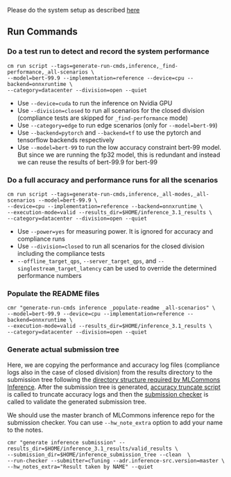 Please do the system setup as described [here](README.md)


## Run Commands


### Do a test run to detect and record the system performance

```
cm run script --tags=generate-run-cmds,inference,_find-performance,_all-scenarios \
--model=bert-99.9 --implementation=reference --device=cpu --backend=onnxruntime \
--category=datacenter --division=open --quiet
```
* Use `--device=cuda` to run the inference on Nvidia GPU
* Use `--division=closed` to run all scenarios for the closed division (compliance tests are skipped for `_find-performance` mode)
* Use `--category=edge` to run edge scenarios (only for `--model=bert-99`)
* Use `--backend=pytorch` and `--backend=tf` to use the pytorch and tensorflow backends respectively
* Use `--model=bert-99` to run the low accuracy constraint bert-99 model. But since we are running the fp32 model, this is redundant and instead we can reuse the results of bert-99.9 for bert-99


### Do a full accuracy and performance runs for all the scenarios

```
cm run script --tags=generate-run-cmds,inference,_all-modes,_all-scenarios --model=bert-99.9 \
--device=cpu --implementation=reference --backend=onnxruntime \
--execution-mode=valid --results_dir=$HOME/inference_3.1_results \
--category=datacenter --division=open --quiet
```

* Use `--power=yes` for measuring power. It is ignored for accuracy and compliance runs
* Use `--division=closed` to run all scenarios for the closed division including the compliance tests
* `--offline_target_qps`, `--server_target_qps`, and `--singlestream_target_latency` can be used to override the determined performance numbers

### Populate the README files
```
cmr "generate-run-cmds inference _populate-readme _all-scenarios" \
--model=bert-99.9 --device=cpu --implementation=reference --backend=onnxruntime \
--execution-mode=valid --results_dir=$HOME/inference_3.1_results \
--category=datacenter --division=open --quiet
```

### Generate actual submission tree

Here, we are copying the performance and accuracy log files (compliance logs also in the case of closed division) from the results directory to the submission tree following the [directory structure required by MLCommons Inference](https://github.com/mlcommons/policies/blob/master/submission_rules.adoc#inference-1). After the submission tree is generated, [accuracy truncate script](https://github.com/mlcommons/ck/tree/master/cm-mlops/script/truncate-mlperf-inference-accuracy-log) is called to truncate accuracy logs and then the [submission checker](https://github.com/mlcommons/ck/tree/master/cm-mlops/script/run-mlperf-inference-submission-checker) is called to validate the generated submission tree.

We should use the master branch of MLCommons inference repo for the submission checker. You can use `--hw_note_extra` option to add your name to the notes.
```
cmr "generate inference submission" --results_dir=$HOME/inference_3.1_results/valid_results \
--submission_dir=$HOME/inference_submission_tree --clean  \
--run-checker --submitter=cTuning --adr.inference-src.version=master \
--hw_notes_extra="Result taken by NAME" --quiet
```
